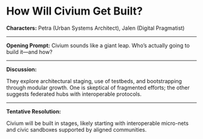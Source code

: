 # How Will Civium Get Built?

**Characters:** Petra (Urban Systems Architect), Jalen (Digital Pragmatist)

---

**Opening Prompt:** Civium sounds like a giant leap. Who’s actually going to build it—and how?

---

**Discussion:**

They explore architectural staging, use of testbeds, and bootstrapping through modular growth. One is skeptical of fragmented efforts; the other suggests federated hubs with interoperable protocols.

---

**Tentative Resolution:**

Civium will be built in stages, likely starting with interoperable micro-nets and civic sandboxes supported by aligned communities.
